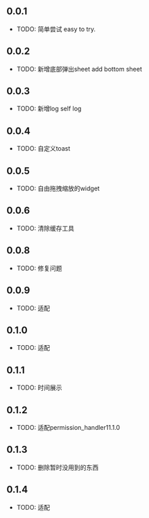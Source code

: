 ## 0.0.1

* TODO: 简单尝试 easy to try.
## 0.0.2

* TODO: 新增底部弹出sheet add bottom sheet
## 0.0.3

* TODO: 新增log self log
## 0.0.4

* TODO: 自定义toast
## 0.0.5

* TODO: 自由拖拽缩放的widget

## 0.0.6

* TODO: 清除缓存工具

## 0.0.8

* TODO: 修复问题
## 0.0.9

* TODO: 适配
## 0.1.0

* TODO: 适配
## 0.1.1

* TODO: 时间展示

## 0.1.2
* TODO: 适配permission_handler11.1.0

## 0.1.3
* TODO: 删除暂时没用到的东西

## 0.1.4
* TODO: 适配
